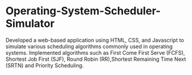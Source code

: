 # Operating-System-Scheduler-Simulator

Developed a web-based application using HTML, CSS, and Javascript to simulate various scheduling algorithms commonly used in operating systems.
Implemented algorithms such as First Come First Serve (FCFS), Shortest Job First (SJF), Round Robin (RR),Shortest Remaining Time Next (SRTN) and Priority Scheduling.
